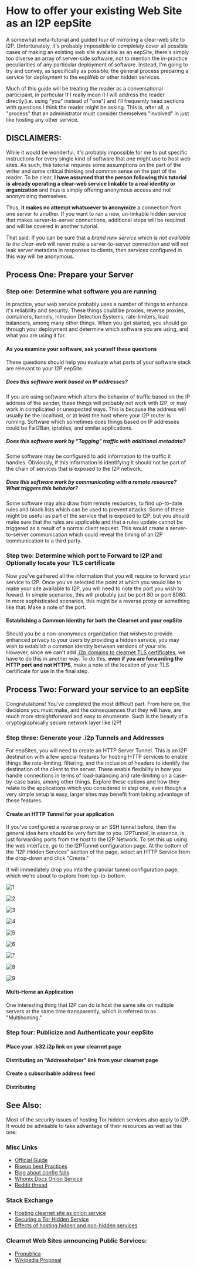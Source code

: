 How to offer your existing Web Site as an I2P eepSite
=====================================================

A somewhat meta-tutorial and guided tour of mirroring a clear-web site to I2P.
Unfortunately, it's probably impossible to *completely* cover all possible cases
of making an existing web site available as an eepSite, there's simply too
diverse an array of server-side software, not to mention the in-practice
peculiarities of any particular deployment of software. Instead, I'm going to
try and convey, as specifically as possible, the general process preparing a
service for deployment to the eepWeb or other hidden services.

Much of this guide will be treating the reader as a conversational participant,
in particular If I really mean it I will address the reader directly(i.e. using
"you" instead of "one") and I'll frequently head sections with questions I think
the reader might be asking. This is, after all, a "process" that an
administrator must consider themselves "involved" in just like hosting any other
service.

DISCLAIMERS:
------------

While it would be wonderful, it's probably impossible for me to put specific
instructions for every single kind of software that one might use to host web
sites. As such, this tutorial requires some assumptions on the part of the
writer and some critical thinking and common sense on the part of the reader.
To be clear, **I have assumed that the person following this tutorial is**
**already operating a clear-web service linkable to a real identity or**
**organization** and thus is simply offering anonymous access and not
anonymizing themselves.

Thus, **it makes no attempt whatsoever to anonymize** a connection from one
server to another. If you want to run a new, un-linkable hidden service that
makes server-to-server connections, additional steps will be required and will
be covered in another tutorial.

That said: If you can be sure that a *brand new service* which is *not*
*available to the clear-web* will never make a server-to-server connection and
will not leak server metadata in responses to clients, then services configured
in this way will be anonymous.

Process One: Prepare your Server
--------------------------------

### Step one: Determine what software you are running

In practice, your web service probably uses a number of things to enhance it's
reliability and security. These things could be proxies, reverse proxies,
containers, tunnels, Intrusion Detection Systems, rate-limiters, load balancers,
among many other things. When you get started, you should go through your
deployment and determine which software you are using, and what you are using it
for.

#### As you examine your software, ask yourself these questions

These questions should help you evaluate what parts of your software stack are
relevant to your I2P eepSite.

##### Does this software work based on IP addresses?

If you are using software which alters the behavior of traffic based on the IP
address of the sender, these things will probably not work with I2P, or may work
in complicated or unexpected ways. This is because the address will usually be
the localhost, or at least the host where your I2P router is running. Software
which sometimes does things based on IP addresses could be Fail2Ban, iptables,
and similar applications.

##### Does this software work by "Tagging" traffic with additional metadata?

Some software may be configured to add information to the traffic it handles.
Obviously, if this information is identifying it should not be part of the chain
of services that is exposed to the I2P network.

##### Does this software work by communicating with a remote resource? What triggers this behavior?

Some software may also draw from remote resources, to find up-to-date rules and
block lists which can be used to prevent attacks. Some of these might be useful
as part of the service that is exposed to I2P, but you should make sure that the
rules are applicable and that a rules update cannot be triggered as a result of
a normal client request. This would create a server-to-server communication
which could reveal the timing of an I2P communication to a third party.

### Step two: Determine which port to Forward to I2P and Optionally locate your TLS certificate

Now you've gathered all the information that you will require to forward your
service to I2P. Once you've selected the point at which you would like to make
your site available to I2P, you will need to note the port you wish to foward.
In simple scenarios, this will probably just be port 80 or port 8080. In more
sophisticated scenarios, this might be a reverse proxy or something like that.
Make a note of the port.

#### Establishing a Common Identity for both the Clearnet and your eepSite

Should you be a non-anonymous organization that wishes to provide enhanced
privacy to your users by providing a hidden service, you may wish to establish
a common identity between versions of your site. However, since we can't add
[.i2p domains to clearnet TLS certificates](/IDENTITY/tls.html), we have to do
this in another way. To do this, **even if you are forwarding the HTTP port**
**and not HTTPS**, make a note of the location of your TLS certificate for use
in the final step.

Process Two: Forward your service to an eepSite
-----------------------------------------------

Congratulations! You've completed the most difficult part. From here on, the
decisions you must make, and the consequences that they will have, are much
more straightforward and easy to enumerate. Such is the beauty of a
cryptographically secure network layer like I2P!

### Step three: Generate your .i2p Tunnels and Addresses

For eepSites, you will need to create an HTTP Server Tunnel. This is
an I2P destination with a few special features for hosting HTTP services to
enable things like rate-limiting, filtering, and the inclusion of headers to
identify the destination of the client to the server. These enable flexibility
in how you handle connections in terms of load-balancing and rate-limiting on
a case-by-case basis, among other things. Explore these options and how they
relate to the applications which you considered in step one, even though a very
simple setup is easy, larger sites may benefit from taking advantage of these
features.

#### Create an HTTP Tunnel for your application

If you've configured a reverse proxy or an SSH tunnel before, then the general
idea here should be very familiar to you. I2PTunnel, in essence, is just
forwarding ports from the host to the I2P Network. To set this up using the web
interface, go to the I2PTunnel configuration page. At the bottom of the "I2P
Hidden Services" section of the page, select an HTTP Service from the drop-down
and click "Create."

It will immediately drop you into the granular tunnel configuration page, which
we're about to explore from top-to-bottom.

![1](./MIRROR_IMAGES/http-1.png)

![2](./MIRROR_IMAGES/http-2.png)

![3](./MIRROR_IMAGES/http-3.png)

![4](./MIRROR_IMAGES/http-4.png)

![5](./MIRROR_IMAGES/http-5.png)

![6](./MIRROR_IMAGES/http-6.png)

![7](./MIRROR_IMAGES/http-7.png)

![8](./MIRROR_IMAGES/http-8.png)

![9](./MIRROR_IMAGES/http-9.png)

#### Multi-Home an Application

One interesting thing that I2P can do is host the same site on multiple servers
at the same time transparently, which is referred to as "Multihoming."

### Step four: Publicize and Authenticate your eepSite



#### Place your .b32.i2p link on your clearnet page



#### Distributing an "Addresshelper" link from your clearnet page

#### Create a subscribable address feed

[](https://geti2p.net/spec/proposals/112-addressbook-subscription-feed-commands)


#### Distributing
See Also:
---------

Most of the security issues of hosting Tor hidden services also apply to I2P. It
would be advisable to take advantage of their resources as well as this one:

### Misc Links

 * [Official Guide](https://2019.www.torproject.org/docs/tor-onion-service.html.en)
 * [Riseup best Practices](https://riseup.net/en/security/network-security/tor/onionservices-best-practices)
 * [Blog about config fails](https://blog.0day.rocks/securing-a-web-hidden-service-89d935ba1c1d)
 * [Whonix Docs Onion Service](https://www.whonix.org/wiki/Onion_Services)
 * [Reddit thread](https://old.reddit.com/r/TOR/comments/bd5aqc/can_my_server_trade_off_privacy_for_speed_and/)

### Stack Exchange

 * [Hosting clearnet site as onion service](https://tor.stackexchange.com/questions/16680/hosting-site-as-hidden-service)
 * [Securing a Tor Hidden Service](https://tor.stackexchange.com/questions/58/securely-hosting-a-tor-hidden-service-site)
 * [Effects of hosting hidden and non-hidden services](https://tor.stackexchange.com/questions/6014/does-hosting-a-tor-hidden-service-also-on-clearnet-dns-reduce-privacy-security-f)

### Clearnet Web Sites announcing Public Services:

 * [Propublica](https://www.propublica.org/nerds/a-more-secure-and-anonymous-propublica-using-tor-hidden-services)
 * [Wikipedia Proposal](https://meta.wikimedia.org/wiki/Grants_talk:IdeaLab/A_Tor_Onion_Service_for_Wikipedia)
